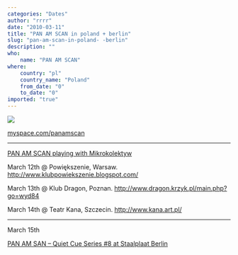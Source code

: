 ```yaml
---
categories: "Dates"
author: "rrrr"
date: "2010-03-11"
title: "PAN AM SCAN in poland + berlin"
slug: "pan-am-scan-in-poland- -berlin"
description: ""
who: 
    name: "PAN AM SCAN"
where: 
    country: "pl"
    country_name: "Poland"
    from_date: "0"
    to_date: "0"
imported: "true"
---
```



![](panamscanflyer1.jpg)

[myspace.com/panamscan](http://www.myspace.com/panamscan)
___


[PAN AM SCAN playing with Mikrokolektyw ](http://www.facebook.com/event.php?eid=370414826498)

March 12th @ Powiększenie, Warsaw. http://www.klubpowiekszenie.blogspot.com/

March 13th @ Klub Dragon, Poznan. http://www.dragon.krzyk.pl/main.php?go=wyd84

March 14th @ Teatr Kana, Szczecin. http://www.kana.art.pl/


___

March 15th

[PAN AM SAN – Quiet Cue Series #8 at Staalplaat Berlin](http://www.facebook.com/event.php?eid=348016594719)
